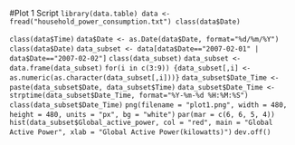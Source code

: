 #Plot 1 Script
`library(data.table)
data <- fread("household_power_consumption.txt")
class(data$Date)`

`class(data$Time)`
`data$Date <- as.Date(data$Date, format="%d/%m/%Y")`
`class(data$Date)`
`data_subset <- data[data$Date=="2007-02-01" | data$Date=="2007-02-02"]`
`class(data_subset)`
`data_subset <- data.frame(data_subset)`
`for(i in c(3:9)) {data_subset[,i] <- as.numeric(as.character(data_subset[,i]))}`
`data_subset$Date_Time <- paste(data_subset$Date, data_subset$Time)`
`data_subset$Date_Time <- strptime(data_subset$Date_Time, format="%Y-%m-%d %H:%M:%S")`
`class(data_subset$Date_Time)`
`png(filename = "plot1.png", width = 480, height = 480, units = "px", bg = "white")`
`par(mar = c(6, 6, 5, 4))`
`hist(data_subset$Global_active_power, col = "red", main = "Global Active Power", xlab = "Global Active Power(kilowatts)")`
`dev.off()`
